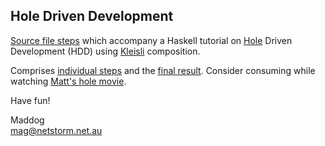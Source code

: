 ## Hole Driven Development

[Source file steps](http://www.haskell.org/haskellwiki/GHC/TypeHoles)
which accompany a Haskell tutorial on
[Hole](http://www.haskell.org/haskellwiki/GHC/TypeHoles)
Driven Development (HDD) using 
[Kleisli](http://en.wikipedia.org/wiki/Kleisli_category)
composition.

Comprises [individual steps](src/step/) and the 
[final result](src/core/Hdd.hs).  Consider consuming while watching
[Matt's hole movie](http://matthew.brecknell.net).

Have fun!

Maddog   
mag@netstorm.net.au
